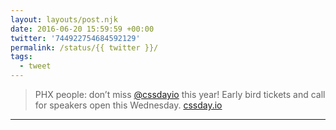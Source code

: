```yaml
---
layout: layouts/post.njk
date: 2016-06-20 15:59:59 +00:00
twitter: '744922754684592129'
permalink: /status/{{ twitter }}/
tags: 
  - tweet
---
```


> PHX people: don’t miss [@cssdayio](https://twitter.com/cssdayio) this year! Early bird tickets and call for speakers open this Wednesday. [cssday.io](http://cssday.io)

---
